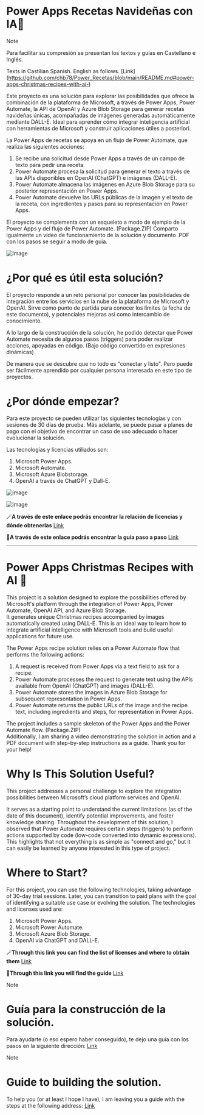 # Power Apps Recetas Navideñas con IA🎄 
> [!NOTE]  
> Para facilitar su compresión se presentan los textos y guías en Castellano e Inglés.
> 
> Texts in Castilian Spanish. English as follows. [Link] (https://github.com/chb78/Power_Recetas/blob/main/README.md#power-apps-christmas-recipes-with-ai-)

Este proyecto es una solución para explorar las posibilidades que ofrece la combinación de la plataforma de Microsoft, a través de Power Apps, Power Automate, la API de OpenAI y Azure Blob Storage para generar recetas navideñas únicas, acompañadas de imágenes generadas automáticamente mediante DALL-E.  Ideal para aprender cómo integrar inteligencia artificial con herramientas de Microsoft y construir aplicaciones útiles a posteriori.

La Power Apps de recetas se apoya en un flujo de Power Automate, que realiza las siguientes acciones:

1. Se recibe una solicitud desde Power Apps a través de un campo de texto para pedir una receta.
2. Power Automate procesa la solicitud para generar el texto a través de las APIs disponibles en OpenAI (ChatGPT) e imágenes (DALL-E).
3. Power Automate almacena las imágenes en Azure Blob Storage para su posterior representación en Power Apps.
4. Power Automate devuelve las URLs públicas de la imagen y el texto de la receta, con ingredientes y pasos para su representación en Power Apps.

El proyecto se complementa con un esqueleto a modo de ejemplo de la Power Apps y del flujo de Power Automate. (Package.ZIP)
Comparto igualmente un vídeo de funcionamiento de la solución y documento .PDF con los pasos se seguir a modo de guía.

![image](https://github.com/user-attachments/assets/e1e6a683-d014-4e47-acfc-e03e44dd83ce)


# ¿Por qué es útil esta solución?
El proyecto responde a un reto personal por conocer las posibilidades de integración entre los servicios en la nube de la plataforma de Microsoft y OpenAI.
Sirve como punto de partida para conocer los límites (a fecha de este documento), y potenciales mejoras así como intercambio de conocimiento.  

A lo largo de la construcción de la solución, he podido detectar que Power Automate necesita de algunos pasos (triggers) para poder realizar acciones, apoyadas en código. (Bajo código convertido en expresiones dinámicas)  

De manera que se descubre que no todo es "conectar y listo". Pero puede ser fácilmente aprendido por cualquier persona interesada en este tipo de proyectos.


# ¿Por dónde empezar?
Para este proyecto se pueden utilizar las siguientes tecnologías y con sesiones de 30 días de prueba. Más adelante, se puede pasar a planes de pago con el objetivo de encontrar un caso de uso adecuado o hacer evolucionar la solución.  

Las tecnologías y licencias utiliados son:
1. Microsoft Power Apps. 
2. Microsoft Automate.
3. Microsoft Azure Blobstorage.
4. OpenAI a través de ChatGPT y Dall-E.


![image](https://github.com/user-attachments/assets/f85d7e87-925a-43b9-8297-e1c66c30cb47)

![image](https://github.com/user-attachments/assets/246a6c14-260b-4fbc-bf31-b3a9dcc8c7f3)


    
🪄**A través de este enlace podrás encontrar la relación de licencias y dónde obtenerlas** 
[Link](https://github.com/chb78/recetas/blob/main/docs/Licenciesandplans.md)


🚀**A través de este enlace podrás encontrar la guía paso a paso** [Link](https://github.com/chb78/recetas/blob/main/docs/)

  
-----------------------------

      

# Power Apps Christmas Recipes with AI 🎄
<a name="Christmas Recipes with AI"></a>
This project is a solution designed to explore the possibilities offered by Microsoft's platform through the integration of Power Apps, Power Automate, OpenAI API, and Azure Blob Storage.   
It generates unique Christmas recipes accompanied by images automatically created using DALL-E. This is an ideal way to learn how to integrate artificial intelligence with Microsoft tools and build useful applications for future use.

The Power Apps recipe solution relies on a Power Automate flow that performs the following actions:

1. A request is received from Power Apps via a text field to ask for a recipe.
2. Power Automate processes the request to generate text using the APIs available from OpenAI (ChatGPT) and images (DALL-E).
3. Power Automate stores the images in Azure Blob Storage for subsequent representation in Power Apps.
4. Power Automate returns the public URLs of the image and the recipe text, including ingredients and steps, for representation in Power Apps.

The project includes a sample skeleton of the Power Apps and the Power Automate flow. (Package.ZIP)  
Additionally, I am sharing a video demonstrating the solution in action and a PDF document with step-by-step instructions as a guide. Thank you for your help!

# Why Is This Solution Useful?
This project addresses a personal challenge to explore the integration possibilities between Microsoft’s cloud platform services and OpenAI. 
  
  It serves as a starting point to understand the current limitations (as of the date of this document), identify potential improvements, and foster knowledge sharing. 
Throughout the development of this solution, I observed that Power Automate requires certain steps (triggers) to perform actions supported by code (low-code converted into dynamic expressions). 
This highlights that not everything is as simple as "connect and go," but it can easily be learned by anyone interested in this type of project.

# Where to Start?
For this project, you can use the following technologies, taking advantage of 30-day trial sessions. Later, you can transition to paid plans with the goal of identifying a suitable use case or evolving the solution.
The technologies and licenses used are:

1. Microsoft Power Apps.
2. Microsoft Power Automate.
3. Microsoft Azure Blob Storage.
4. OpenAI via ChatGPT and DALL-E.

  
🪄**Through this link you can find the list of licenses and where to obtain them** 
[Link](https://github.com/chb78/recetas/blob/main/docs/Licenciesandplans.md)

🚀**Through this link you will find the guide** [Link](https://github.com/chb78/recetas/blob/main/docs/)


> [!NOTE]  
># Guía para la construcción de la solución.
>Para ayudarte (o eso espero haber conseguido), te dejo una guía con los pasos en la siguiente dirección: 
>[Link](https://github.com/chb78/recetas/blob/main/docs/20241229-PowerApp-RecetasNavide%C3%B1as-V.1.0.pdf)


> [!NOTE]  
># Guide to building the solution.
>To help you (or at least I hope I have), I am leaving you a guide with the steps at the following address:
>[Link](https://github.com/chb78/recetas/blob/main/docs/20241229-PowerApp-RecetasNavide%C3%B1as-V.1.0.pdf)
